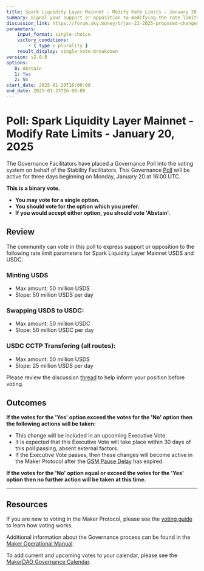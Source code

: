 ```yaml
---
title: Spark Liquidity Layer Mainnet - Modify Rate Limits - January 20, 2025
summary: Signal your support or opposition to modifying the rate limits for Spark Liquidity Layer Mainnet USDS and USDC.
discussion_link: https://forum.sky.money/t/jan-23-2025-proposed-changes-to-spark-for-upcoming-spell-2/25837
parameters:
    input_format: single-choice
    victory_conditions:
        - { type : plurality }
    result_display: single-vote-breakdown
version: v2.0.0
options:
   0: Abstain
   1: Yes
   2: No
start_date: 2025-01-20T16:00:00
end_date: 2025-01-23T16:00:00
---
```

# Poll: Spark Liquidity Layer Mainnet - Modify Rate Limits - January 20, 2025

The Governance Facilitators have placed a Governance Poll into the voting system on behalf of the Stability Facilitators. This Governance [Poll](https://manual.makerdao.com/governance/governance-cycle/weekly-governance-cycle#weekly-governance-cycle-definitions-mip16c1) will be active for three days beginning on Monday, January 20 at 16:00 UTC.

**This is a binary vote.**

- **You may vote for a single option.**
- **You should vote for the option which you prefer.**
- **If you would accept either option, you should vote 'Abstain'.**

## Review

The community can vote in this poll to express support or opposition to the following rate limit parameters for Spark Liquidity Layer Mainnet USDS and USDC:

### Minting USDS

  * Max amount: 50 million USDS
  * Slope: 50 million USDS per day
  
### Swapping USDS to USDC:

  * Max amount: 50 million USDC
  * Slope: 50 million USDC per day
  
### USDC CCTP Transfering (all routes):

  * Max amount: 50 million USDS
  * Slope: 25 million USDS per day

Please review the discussion [thread](https://forum.sky.money/t/jan-23-2025-proposed-changes-to-spark-for-upcoming-spell-2/25837) to help inform your position before voting.

## Outcomes

**If the votes for the 'Yes' option exceed the votes for the 'No' option then the following actions will be taken:**
* This change will be included in an upcoming Executive Vote.
* It is expected that this Executive Vote will take place within 30 days of this poll passing, absent external factors.
* If the Executive Vote passes, then these changes will become active in the Maker Protocol after the [GSM Pause Delay](https://manual.makerdao.com/parameter-index/core/param-gsm-pause-delay) has expired.

**If the votes for the 'No' option equal or exceed the votes for the 'Yes' option then no further action will be taken at this time.**

---

## Resources

If you are new to voting in the Maker Protocol, please see the [voting guide](https://manual.makerdao.com/governance/voting-in-makerdao/on-chain-governance) to learn how voting works.

Additional information about the Governance process can be found in the [Maker Operational Manual](https://manual.makerdao.com).

To add current and upcoming votes to your calendar, please see the [MakerDAO Governance Calendar](https://manual.makerdao.com/makerdao/calendars/governance-calendar).
